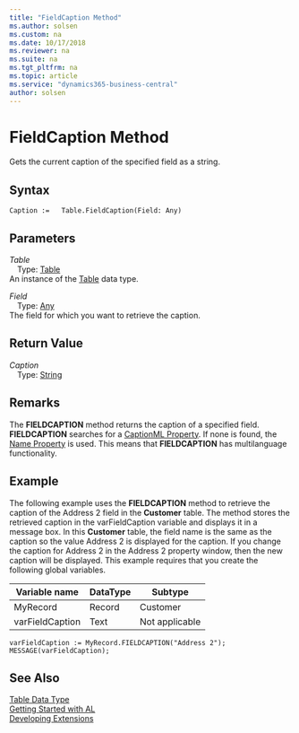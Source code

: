 ```yaml
---
title: "FieldCaption Method"
ms.author: solsen
ms.custom: na
ms.date: 10/17/2018
ms.reviewer: na
ms.suite: na
ms.tgt_pltfrm: na
ms.topic: article
ms.service: "dynamics365-business-central"
author: solsen
---
```

[//]: # (START>DO_NOT_EDIT)
[//]: # (IMPORTANT:Do not edit any of the content between here and the END>DO_NOT_EDIT.)
[//]: # (Any modifications should be made in the .xml files in the ModernDev repo.)
# FieldCaption Method
Gets the current caption of the specified field as a string.

## Syntax
```
Caption :=   Table.FieldCaption(Field: Any)
```
## Parameters
*Table*  
&emsp;Type: [Table](table-data-type.md)  
An instance of the [Table](table-data-type.md) data type.  

*Field*  
&emsp;Type: [Any](../any/any-data-type.md)  
The field for which you want to retrieve the caption.
          


## Return Value
*Caption*  
&emsp;Type: [String](../string/string-data-type.md)  
  


[//]: # (IMPORTANT: END>DO_NOT_EDIT)

## Remarks  
 The **FIELDCAPTION** method returns the caption of a specified field. **FIELDCAPTION** searches for a [CaptionML Property](../properties/devenv-CaptionML-Property.md). If none is found, the [Name Property](../properties/devenv-Name-Property.md) is used. This means that **FIELDCAPTION** has multilanguage functionality.  
  
## Example  
 The following example uses the **FIELDCAPTION** method to retrieve the caption of the Address 2 field in the **Customer** table. The method stores the retrieved caption in the varFieldCaption variable and displays it in a message box. In this **Customer** table, the field name is the same as the caption so the value Address 2 is displayed for the caption. If you change the caption for Address 2 in the Address 2 property window, then the new caption will be displayed. This example requires that you create the following global variables.  
  
|Variable name|DataType|Subtype|  
|-------------------|--------------|-------------|  
|MyRecord|Record|Customer|  
|varFieldCaption|Text|Not applicable|  
  
```  
varFieldCaption := MyRecord.FIELDCAPTION("Address 2");  
MESSAGE(varFieldCaption);  
```  

## See Also
[Table Data Type](table-data-type.md)  
[Getting Started with AL](../../devenv-get-started.md)  
[Developing Extensions](../../devenv-dev-overview.md)
